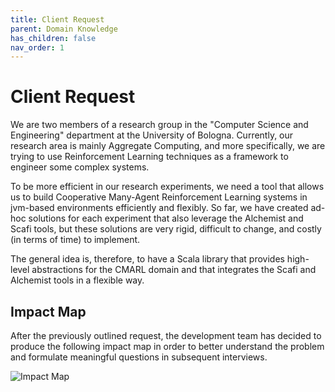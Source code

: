```yaml
---
title: Client Request
parent: Domain Knowledge
has_children: false
nav_order: 1
---
```


# Client Request

We are two members of a research group in the "Computer Science and Engineering" department at the University of Bologna. Currently, our research area is mainly Aggregate Computing, and more specifically, we are trying to use Reinforcement Learning techniques as a framework to engineer some complex systems.

To be more efficient in our research experiments, we need a tool that allows us to build Cooperative Many-Agent Reinforcement Learning systems in jvm-based environments efficiently and flexibly. So far, we have created ad-hoc solutions for each experiment that also leverage the Alchemist and Scafi tools, but these solutions are very rigid, difficult to change, and costly (in terms of time) to implement.

The general idea is, therefore, to have a Scala library that provides high-level abstractions for the CMARL domain and that integrates the Scafi and Alchemist tools in a flexible way.

## Impact Map

After the previously outlined request, the development team has decided to produce the following impact map in order to better understand the problem and formulate meaningful questions in subsequent interviews.

![Impact Map](/imgs/impact-map.png)